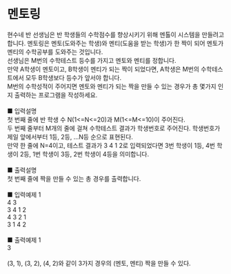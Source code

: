 # 멘토링
현수네 반 선생님은 반 학생들의 수학점수를 향상시키기 위해 멘톨이 시스템을 만들려고 합니다. 멘토링은 멘토(도와주는 학생)와 멘티(도움을 받는 학생)가 한 짝이 되어 멘토가 멘티의 수학공부를 도와주는 것입니다.<br>
선생님은 M번의 수학테스트 등수를 가지고 멘토와 멘티를 정합니다.<br>
만약 A학생이 멘토이고, B학생이 멘티가 되는 짝이 되었다면, A학생은 M번의 수학테스트에서 모두 B학생보다 등수가 앞서야 합니다.<br>
M번의 수학성적이 주어지면 멘토와 멘티가 되는 짝을 만들 수 있는 경우가 총 몇가지 인지 출력하는 프로그램을 작성하세요.<br>
<br>
■ 입력설명<br>
첫 번째 줄에 반 학생 수 N(1<=N<=20)과 M(1<=M<=10)이 주어진다.<br>
두 번째 줄부터 M개의 줄에 걸쳐 수학테스트 결과가 학생번호로 주어진다. 학생번호가 제일 앞에서부터 1등, 2등, ...N등 순으로 표현된다.<br>
만약 한 줄에 N=4이고, 테스트 결과가 3 4 1 2로 입력되었다면 3번 학생이 1등, 4번 학생이 2등, 1번 학생이 3등, 2번 학생이 4등을 의미합니다.<br>
<br>
■ 출력설명<br>
첫 번째 줄에 짝을 만들 수 있는 총 경우를 출력합니다.<br>
<br>
■ 입력예제 1<br>
4 3<br>
3 4 1 2<br>
4 3 2 1<br>
3 1 4 2<br>
<br>
■ 출력예제 1<br>
3<br>
<br>
(3, 1), (3, 2), (4, 2)와 같이 3가지 경우의 (멘토, 멘티) 짝을 만들 수 있다.